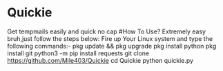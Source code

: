 # Quickie
Get tempmails easily and quick no cap
#How To Use?
Extremely easy bruh,just follow the steps below:
Fire up Your Linux system and type the following commands:-
pkg update && pkg upgrade
pkg install python
pkg install git
python3 -m pip install requests
git clone https://github.com/Mile403/Quickie
cd Quickie
python quickie.py
